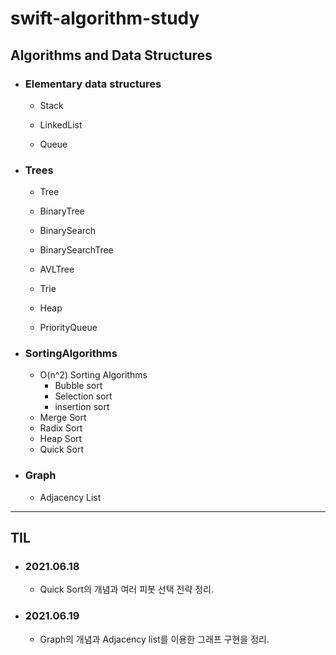 # **swift-algorithm-study**

## **Algorithms and Data Structures**

- ### Elementary data structures

  - Stack

  - LinkedList

  - Queue

- ### Trees

  - Tree

  - BinaryTree

  - BinarySearch

  - BinarySearchTree

  - AVLTree

  - Trie

  - Heap

  - PriorityQueue

- ### SortingAlgorithms

  - O(n^2) Sorting Algorithms
    - Bubble sort
    - Selection sort
    - insertion sort
  - Merge Sort
  - Radix Sort
  - Heap Sort
  - Quick Sort
  
- ### Graph

  - Adjacency List


---

## **TIL**

- ### 2021.06.18
  
  - Quick Sort의 개념과 여러 피봇 선택 전략 정리.
  
- ### 2021.06.19

  - Graph의 개념과 Adjacency list를 이용한 그래프 구현을 정리.

